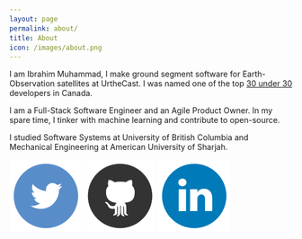 ```yaml
---
layout: page
permalink: about/
title: About
icon: /images/about.png
---
```


I am Ibrahim Muhammad, I make ground segment software for Earth-Observation
satellites at UrtheCast. I was named one of the top [30 under 30](http://www.canadianbusiness.com/innovation/developer-30-under-30-gallery/image/22/)
developers in Canada.

I am a Full-Stack Software Engineer and an Agile Product Owner. In my spare time,
I tinker with machine learning and contribute to open-source.

I studied Software Systems at University of British Columbia and Mechanical
Engineering at American University of Sharjah.

<a href="https://twitter.com/#!/ibrahimm"><img src="/images/twitter.png" class="icon"></a>
<a href="https://github.com/whistler"><img src="/images/github.png" class="icon"></a>
<a href="https://www.linkedin.com/in/ibrahim-muhammad-6b98321a/"><img src="/images/linkedin.png" class="icon"></a>
